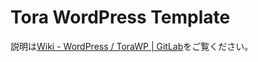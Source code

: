 # Tora WordPress Template

説明は[Wiki - WordPress / ToraWP | GitLab]( http://gitdev.torapants.net/library/wordpress/wikis/home )をご覧ください。
